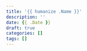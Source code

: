 ```yaml
---
title: '{{ humanize .Name }}'
description: ''
date: {{ .Date }}
draft: true
categories: []
tags: []
---
```

